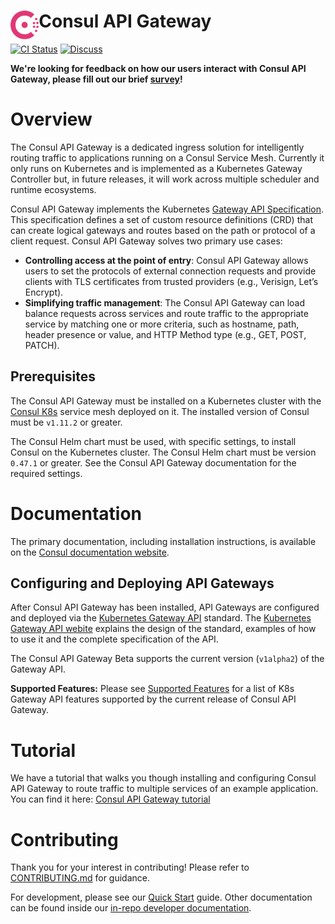 <h1>
  <img src="./assets/logo.svg" align="left" height="46px" alt="Consul logo"/>
  <span>Consul API Gateway</span>
</h1>

[![CI Status](https://github.com/hashicorp/consul-api-gateway/actions/workflows/ci.yml/badge.svg?branch=main)](https://github.com/hashicorp/consul-api-gateway/actions/workflows/ci.yml?query=branch%3Amain) [![Discuss](https://img.shields.io/badge/discuss-consul--api--gateway-dc477d?logo=consul)](https://discuss.hashicorp.com/c/consul)

**We're looking for feedback on how our users interact with Consul API Gateway, please fill out our brief [survey](https://hashicorp.sjc1.qualtrics.com/jfe/form/SV_cMSefVc8TkVD0eW)!**

# Overview

The Consul API Gateway is a dedicated ingress solution for intelligently routing traffic to applications
running on a Consul Service Mesh. Currently it only runs on Kubernetes and is implemented as a
Kubernetes Gateway Controller but, in future releases, it will work across multiple scheduler and
runtime ecosystems.

Consul API Gateway implements the Kubernetes [Gateway API Specification](https://gateway-api.sigs.k8s.io/). This specification defines a set of custom resource definitions (CRD) that can create logical gateways and routes based on the path or protocol of a client request. Consul API Gateway solves two primary use cases:

- **Controlling access at the point of entry**: Consul API Gateway allows users to set the protocols of external connection requests and provide clients with TLS certificates from trusted providers (e.g., Verisign, Let’s Encrypt).
- **Simplifying traffic management**: The Consul API Gateway can load balance requests across services and route traffic to the appropriate service by matching one or more criteria, such as hostname, path, header presence or value, and HTTP Method type (e.g., GET, POST, PATCH).

## Prerequisites

The Consul API Gateway must be installed on a Kubernetes cluster with the [Consul K8s](https://github.com/hashicorp/consul-k8s) service
mesh deployed on it. The installed version of Consul must be `v1.11.2` or greater.

The Consul Helm chart must be used, with specific settings, to install Consul on the Kubernetes
cluster. The Consul Helm chart must be version `0.47.1` or greater. See the Consul API Gateway documentation for the required settings.

# Documentation

The primary documentation, including installation instructions, is available on the [Consul documentation website](https://www.consul.io/docs/api-gateway).

## Configuring and Deploying API Gateways

After Consul API Gateway has been installed, API Gateways are configured and deployed via the [Kubernetes Gateway API](https://github.com/kubernetes-sigs/gateway-api) standard. The [Kubernetes Gateway API webite](https://gateway-api.sigs.k8s.io/) explains the design of the standard, examples of how to
use it and the complete specification of the API.

The Consul API Gateway Beta supports the current version (`v1alpha2`) of the Gateway API.

**Supported Features:** Please see [Supported Features](./dev/docs/supported-features.md) for a list of K8s Gateway API features
supported by the current release of Consul API Gateway.

# Tutorial

We have a tutorial that walks you though installing and configuring Consul API Gateway to route traffic to multiple services of an example application. You can find it here: [Consul API Gateway tutorial](https://learn.hashicorp.com/tutorials/consul/kubernetes-api-gateway)

# Contributing

Thank you for your interest in contributing! Please refer to [CONTRIBUTING.md](https://github.com/hashicorp/consul-api-gateway/blob/main/.github/CONTRIBUTING.md#contributing) for guidance.

For development, please see our [Quick Start](./dev/docs/getting-started.md) guide. Other documentation can be found inside our [in-repo developer documentation](./dev/docs).
